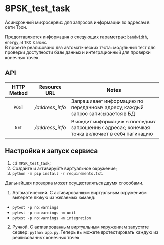 # 8PSK_test_task
Асинхронный микросервис для запросов информации по адресам в сети Трон.

Предоставляется информация о следующих параметрах: `bandwidth`, `energy`, и `TRX баланс`.<br>
В проекте реализовано два автоматических теста: модульный тест для проверки доступности базы данных и интеграционный для проверки конечных точек.

## API
| HTTP Method | Resource URL | Notes |
| :-: | :-: | - |
| `POST` | */address_info* | Запрашивает информацию по переданному адресу; каждый запрос записывается в БД |
| `GET` | */address_info*  | Выводит информацию о последних запрошенных адресах; конечная точка включает в себя пагинацию |

## Настройка и запуск сервиса
1. `cd 8PSK_test_task`;
2. Создайте и активируйте виртуальное окружение;
3. `python -m pip install -r requirements.txt`.

Дальнейшая проверка может осуществляться двумя способами.
1. Автоматический. С активированным виртуальным окружением выберете любую из желаемых команд:
* `pytest -p no:warnings`
* `pytest -p no:warnings -m unit`
* `pytest -p no:warnings -m integration`

2. Ручной. С активированным виртуальным окружением запустите сервер: `python app.py`. Теперь вы можете протестировать каждую из реализованных конечных точек

